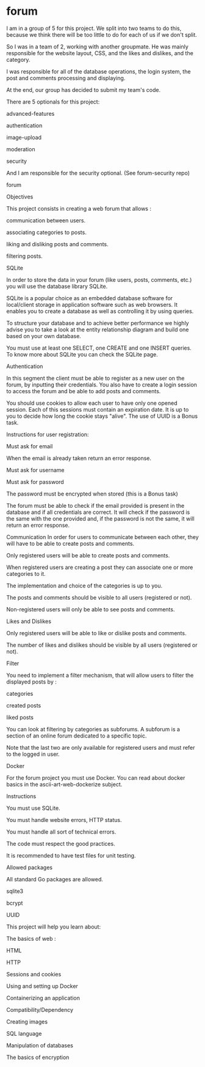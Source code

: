 # forum

I am in a group of 5 for this project. We split into two teams to do this, because we think there will be too little to do for each of us if we don't split.

So I was in a team of 2, working with another groupmate. He was mainly responsible for the website layout, CSS, and the likes and dislikes, and the category.

I was responsible for all of the database operations, the login system, the post and comments processing and displaying.

At the end, our group has decided to submit my team's code.


There are 5 optionals for this project:

advanced-features

authentication

image-upload

moderation

security

And I am responsible for the security optional. (See forum-security repo)



forum

Objectives

This project consists in creating a web forum that allows :

communication between users.

associating categories to posts.

liking and disliking posts and comments.

filtering posts.


SQLite

In order to store the data in your forum (like users, posts, comments, etc.) you will use the database library SQLite.

SQLite is a popular choice as an embedded database software for local/client storage in application software such as web browsers. It enables you to create a database as well as controlling it by using queries.

To structure your database and to achieve better performance we highly advise you to take a look at the entity relationship diagram and build one based on your own database.

You must use at least one SELECT, one CREATE and one INSERT queries.
To know more about SQLite you can check the SQLite page.


Authentication

In this segment the client must be able to register as a new user on the forum, by inputting their credentials. You also have to create a login session to access the forum and be able to add posts and comments.

You should use cookies to allow each user to have only one opened session. Each of this sessions must contain an expiration date. It is up to you to decide how long the cookie stays "alive". The use of UUID is a Bonus task.


Instructions for user registration:

Must ask for email

When the email is already taken return an error response.

Must ask for username

Must ask for password

The password must be encrypted when stored (this is a Bonus task)

The forum must be able to check if the email provided is present in the database and if all credentials are correct. It will check if the password is the same with the one provided and, if the password is not the same, it will return an error response.


Communication
In order for users to communicate between each other, they will have to be able to create posts and comments.

Only registered users will be able to create posts and comments.

When registered users are creating a post they can associate one or more categories to it.

The implementation and choice of the categories is up to you.

The posts and comments should be visible to all users (registered or not).

Non-registered users will only be able to see posts and comments.


Likes and Dislikes

Only registered users will be able to like or dislike posts and comments.

The number of likes and dislikes should be visible by all users (registered or not).


Filter

You need to implement a filter mechanism, that will allow users to filter the displayed posts by :

categories

created posts

liked posts

You can look at filtering by categories as subforums. A subforum is a section of an online forum dedicated to a specific topic.

Note that the last two are only available for registered users and must refer to the logged in user.


Docker

For the forum project you must use Docker. You can read about docker basics in the ascii-art-web-dockerize subject.


Instructions

You must use SQLite.

You must handle website errors, HTTP status.

You must handle all sort of technical errors.

The code must respect the good practices.

It is recommended to have test files for unit testing.


Allowed packages

All standard Go packages are allowed.

sqlite3

bcrypt

UUID


This project will help you learn about:

The basics of web :

HTML

HTTP

Sessions and cookies

Using and setting up Docker

Containerizing an application

Compatibility/Dependency

Creating images

SQL language

Manipulation of databases

The basics of encryption

